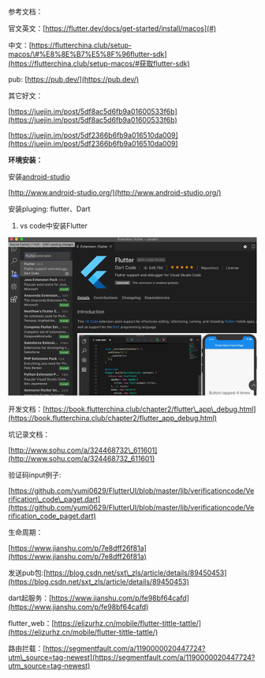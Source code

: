 参考文档：

官文英文：[https://flutter.dev/docs/get-started/install/macos](#)

中文：[https://flutterchina.club/setup-macos/\#%E8%8E%B7%E5%8F%96flutter-sdk](https://flutterchina.club/setup-macos/#获取flutter-sdk)

pub: [https://pub.dev/](https://pub.dev/)

其它好文：

[https://juejin.im/post/5df8ac5d6fb9a01600533f6b](https://juejin.im/post/5df8ac5d6fb9a01600533f6b)

[https://juejin.im/post/5df2366b6fb9a016510da009](https://juejin.im/post/5df2366b6fb9a016510da009)

**环境安装：**

安装[android-studio](http://www.android-studio.org/)

[http://www.android-studio.org/](http://www.android-studio.org/)

安装pluging: flutter、Dart

1. vs code中安装Flutter 

![](/assets/ddddsdd.png)

开发文档：[https://book.flutterchina.club/chapter2/flutter\_app\_debug.html](https://book.flutterchina.club/chapter2/flutter_app_debug.html)

坑记录文档：

[http://www.sohu.com/a/324468732\_611601](http://www.sohu.com/a/324468732_611601)

验证码input例子:

[https://github.com/yumi0629/FlutterUI/blob/master/lib/verificationcode/Verification\_code\_paget.dart](https://github.com/yumi0629/FlutterUI/blob/master/lib/verificationcode/Verification_code_paget.dart)

生命周期：

[https://www.jianshu.com/p/7e8dff26f81a](https://www.jianshu.com/p/7e8dff26f81a)

发送pub包:[https://blog.csdn.net/sxt\_zls/article/details/89450453](https://blog.csdn.net/sxt_zls/article/details/89450453)

dart起服务：[https://www.jianshu.com/p/fe98bf64cafd](https://www.jianshu.com/p/fe98bf64cafd)

flutter\_web：[https://elizurhz.cn/mobile/flutter-tittle-tattle/](https://elizurhz.cn/mobile/flutter-tittle-tattle/)

路由拦载：[https://segmentfault.com/a/1190000020447724?utm\_source=tag-newest](https://segmentfault.com/a/1190000020447724?utm_source=tag-newest)



